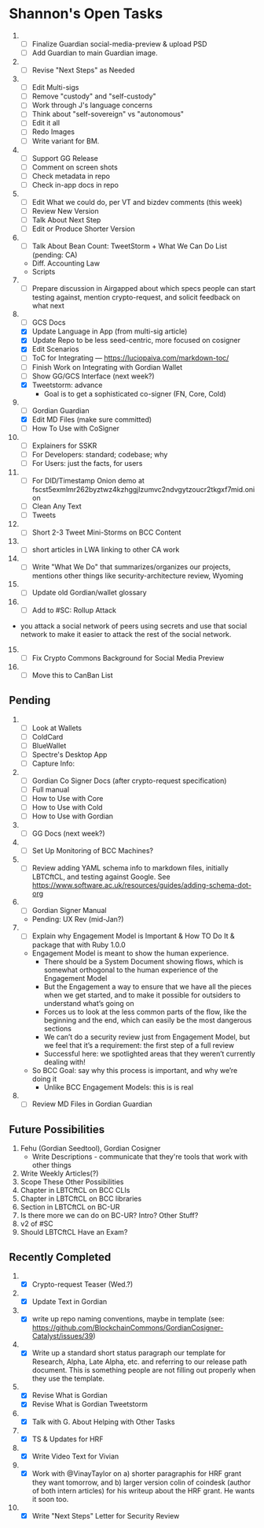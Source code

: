 # Shannon's Open Tasks

1. * [ ] Finalize Guardian social-media-preview & upload PSD
   * [ ] Add Guardian to main Guardian image.
1. * [ ] Revise "Next Steps" as Needed
1. * [ ] Edit Multi-sigs
   * [ ] Remove "custody" and "self-custody" 
   * [ ] Work through J's language concerns
   * [ ] Think about "self-sovereign" vs "autonomous"
   * [ ] Edit it all
   * [ ] Redo Images
   * [ ] Write variant for BM.
1. * [ ] Support GG Release
   * [ ] Comment on screen shots
   * [ ] Check metadata in repo
   * [ ] Check in-app docs in repo
3. * [ ] Edit What we could do, per VT and bizdev comments (this week)
   * [ ] Review New Version
   * [ ] Talk About Next Step
   * [ ] Edit or Produce Shorter Version
4. * [ ] Talk About Bean Count: TweetStorm + What We Can Do List (pending: CA)
    * Diff. Accounting Law
    * Scripts
5. * [ ] Prepare discussion in Airgapped about which specs people can start testing against, mention crypto-request, and solicit feedback on what next
6. * [ ] GCS Docs
   * [X] Update Language in App (from multi-sig article)
   * [X] Update Repo to be less seed-centric, more focused on cosigner
   * [X] Edit Scenarios
   * [ ] ToC for Integrating — https://luciopaiva.com/markdown-toc/
   * [ ] Finish Work on Integrating with Gordian Wallet
   * [ ] Show GG/GCS Interface (next week?)
   * [X] Tweetstorm: advance 
      * Goal is to get a sophisticated co-signer (FN, Core, Cold)
7. * [ ] Gordian Guardian
   * [X] Edit MD Files (make sure committed)
   * [ ] How To Use with CoSigner
8. * [ ] Explainers for SSKR
   * [ ] For Developers: standard; codebase; why
   * [ ] For Users: just the facts, for users   
9. * [ ] For DID/Timestamp Onion demo at fscst5exmlmr262byztwz4kzhggjlzumvc2ndvgytzoucr2tkgxf7mid.onion
   * [ ] Clean Any Text
   * [ ] Tweets
10. * [ ] Short 2-3 Tweet Mini-Storms on BCC Content
11. * [ ] short articles in LWA linking to other CA work
12. * [ ] Write "What We Do" that summarizes/organizes our projects, mentions other things like security-architecture review, Wyoming
13. * [ ] Update old Gordian/wallet glossary
14. * [ ] Add to #SC: Rollup Attack
   * you attack a social network of peers using secrets and use that social network to make it easier to attack the rest of the social network.
15. * [ ] Fix Crypto Commons Background for Social Media Preview
16. * [ ] Move this to CanBan List

## Pending

1. * [ ] Look at Wallets
   * [ ] ColdCard
   * [ ] BlueWallet
   * [ ] Spectre's Desktop App
   * [ ] Capture Info: 
1. * [ ] Gordian Co Signer Docs (after crypto-request specification)
   * [ ] Full manual
   * [ ] How to Use with Core
   * [ ] How to Use with Cold
   * [ ] How to Use with Gordian
1. * [ ] GG Docs (next week?)
1. * [ ] Set Up Monitoring of BCC Machines?
1. * [ ] Review adding YAML schema info to markdown files, initially LBTCftCL, and testing against Google. See https://www.software.ac.uk/resources/guides/adding-schema-dot-org
1. * [ ] Gordian Signer Manual
   * Pending: UX Rev (mid-Jan?)
1. * [ ] Explain why Engagement Model is Important & How TO Do It & package that with Ruby 1.0.0
   * Engagement Model is meant to show the human experience.
      * There should be a System Document showing flows, which is somewhat orthogonal to the human experience of the Engagement Model
      * But the Engagement a way to ensure that we have all the pieces when we get started, and to make it possible for outsiders to understand what’s going on
      * Forces us to look at the less common parts of the flow, like the beginning and the end, which can easily be the most dangerous sections
      * We can’t do a security review just from Engagement Model, but we feel that it’s a requirement: the first step of a full review
      * Successful here: we spotlighted areas that they weren’t currently dealing with!
   * So BCC Goal: say why this process is important, and why we’re doing it
      * Unlike BCC Engagement Models: this is is real
1. * [ ] Review MD Files in Gordian Guardian

## Future Possibilities

1. Fehu (Gordian Seedtool), Gordian Cosigner
   * Write Descriptions - communicate that they're tools that work with other things
1. Write Weekly Articles(?)
1. Scope These Other Possibilities
1. Chapter in LBTCftCL on BCC CLIs
1. Chapter in LBTCftCL on BCC libraries
1. Section in LBTCftCL on BC-UR
1. Is there more we can do on BC-UR? Intro? Other Stuff?
1. v2 of #SC
1. Should LBTCftCL Have an Exam?

## Recently Completed

1. * [X] Crypto-request Teaser (Wed.?)
1. * [X] Update Text in Gordian
1. * [X] write up repo naming conventions, maybe in template (see: https://github.com/BlockchainCommons/GordianCosigner-Catalyst/issues/39)
1. * [X] Write up a standard short status paragraph our template for Research, Alpha, Late Alpha, etc. and referring to our release path document. This is something people are not filling out properly when they use the template. 
1. * [X] Revise What is Gordian
   * [X] Revise What is Gordian Tweetstorm
1. * [X] Talk with G. About Helping with Other Tasks
1. * [X] TS & Updates for HRF
1. * [X] Write Video Text for Vivian
1. * [X] Work with @VinayTaylor on a) shorter paragraphis for HRF grant they want tomorrow, and b) larger version colin of coindesk (author of both intern articles) for his writeup about the HRF grant. He wants it soon too.
1. * [X] Write "Next Steps" Letter for Security Review
